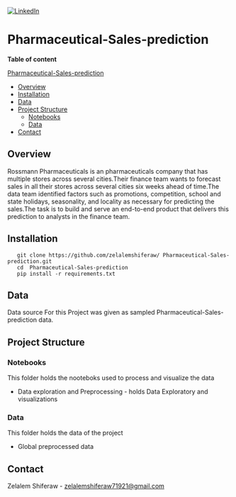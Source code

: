 [![LinkedIn][linkedin-shield]][linkedin-url]

#  Pharmaceutical-Sales-prediction

**Table of content**

 [Pharmaceutical-Sales-prediction](#Pharmaceutical-Sales-prediction)
  - [Overview](#overview)
  - [Installation](#installation)
  - [Data](#data)
  - [Project Structure](#project-Structure)
    - [Notebooks](#notebooks)
    - [Data](#data)
  - [Contact](#contact)



## Overview

<p>
Rossmann Pharmaceuticals is an pharmaceuticals company that has multiple stores across several cities.Their finance team wants to forecast sales in all their stores across several cities six weeks ahead of time.The data team identified factors such as promotions, competition, school and state holidays, seasonality, and locality as necessary for predicting the sales.The task is to build and serve an end-to-end product that delivers this prediction to analysts in the finance team.
</p>

## Installation

       git clone https://github.com/zelalemshiferaw/ Pharmaceutical-Sales-prediction.git
       cd  Pharmaceutical-Sales-prediction 
       pip install -r requirements.txt
        
## Data
<p>
Data source For this Project was given as sampled  Pharmaceutical-Sales-prediction data.
</p>


## Project Structure

### Notebooks 
This folder holds the nooteboks used to process and visualize the data 
- Data exploration and Preprocessing - holds Data Exploratory and visualizations
### Data
This folder holds the data of the project
  - Global preprocessed data


## Contact
Zelalem Shiferaw - zelalemshiferaw71921@gmail.com


[linkedin-shield]: https://img.shields.io/badge/-LinkedIn-black.svg?style=for-the-badge&logo=linkedin&colorB=555
[linkedin-url]: https://www.linkedin.com/in/zelalem-shiferaw-48a070187
